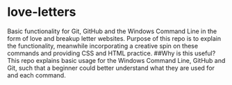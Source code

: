 # love-letters
Basic functionality for Git, GitHub and the Windows Command Line in the form of love and breakup letter websites.  Purpose of this repo is to explain the functionality, meanwhile incorporating a creative spin on these commands and providing CSS and HTML practice.
##Why is this useful?
This repo explains basic usage for the Windows Command Line, GitHub and Git, such that a beginner could better understand what they are used for and each command.

